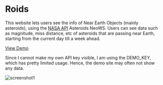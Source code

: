 # Roids

This website lets users see the info of Near Earth Objects (mainly asteroids), using the [NASA API](https://api.nasa.gov/) Asteroids NeoWS. Users 
can see data such as magnitude, miss distance, etc of asteroids that are passing near Earth, starting from the current day till a week ahead.

[View Demo](https://pseudo-nymm.github.io/roids/)

Since I cannot make my own API key visible, I am using the DEMO_KEY, which has pretty limited usage. Hence, the demo site may often not show any data. 

![screenshot1](demo_screenshots/roids_screenshot_1.png)
